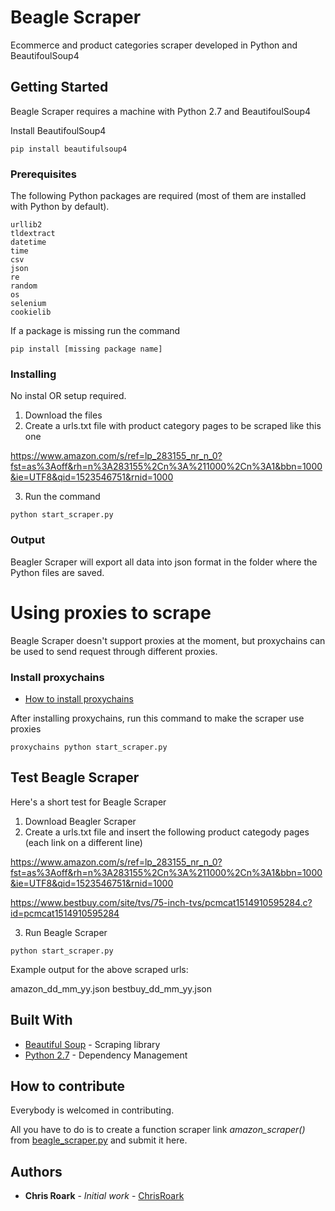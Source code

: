 # Beagle Scraper

Ecommerce and product categories scraper developed in Python and BeautifoulSoup4

## Getting Started

Beagle Scraper requires a machine with Python 2.7 and BeautifoulSoup4

Install BeautifoulSoup4
```
pip install beautifulsoup4
```

### Prerequisites

The following Python packages are required (most of them are installed with Python by default).

```
urllib2
tldextract
datetime
time
csv
json
re
random
os
selenium
cookielib
```
If a package is missing run the command

```
pip install [missing package name]
```

### Installing

No instal OR setup required.

1. Download the files 
2. Create a urls.txt file with product category pages to be scraped like this one

https://www.amazon.com/s/ref=lp_283155_nr_n_0?fst=as%3Aoff&rh=n%3A283155%2Cn%3A%211000%2Cn%3A1&bbn=1000&ie=UTF8&qid=1523546751&rnid=1000

3. Run the command
```
python start_scraper.py
```

### Output

Beagler Scraper will export all data into json format in the folder where the Python files are saved. 


# Using proxies to scrape

Beagle Scraper doesn't support proxies at the moment, but proxychains can be used to send request through different proxies.

### Install proxychains

* [How to install proxychains]()

After installing proxychains, run this command to make the scraper use proxies
```
proxychains python start_scraper.py
```



## Test Beagle Scraper

Here's a short test for Beagle Scraper

1. Download Beagler Scraper
2. Create a urls.txt file and insert the following product categody pages (each link on a different line)

https://www.amazon.com/s/ref=lp_283155_nr_n_0?fst=as%3Aoff&rh=n%3A283155%2Cn%3A%211000%2Cn%3A1&bbn=1000&ie=UTF8&qid=1523546751&rnid=1000

https://www.bestbuy.com/site/tvs/75-inch-tvs/pcmcat1514910595284.c?id=pcmcat1514910595284

3. Run Beagle Scraper

```
python start_scraper.py
```
Example output for the above scraped urls:

amazon_dd_mm_yy.json
bestbuy_dd_mm_yy.json


## Built With

* [Beautiful Soup](https://www.crummy.com/software/BeautifulSoup/) - Scraping library
* [Python 2.7](https://www.python.org/) - Dependency Management

## How to contribute

Everybody is welcomed in contributing. 

All you have to do is to create a function scraper link *amazon_scraper()* from [beagle_scraper.py](https://github.com/ChrisRoark/beagle_scraper/blob/master/beagle_scraper.py) and submit it here.

## Authors

* **Chris Roark** - *Initial work* - [ChrisRoark](https://github.com/ChrisRoark)
